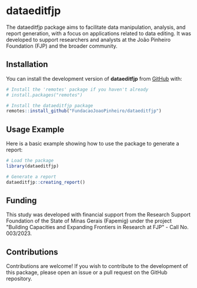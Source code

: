 
<!-- README.md is generated from README.Rmd. Please edit that file -->

# dataeditfjp

<!-- badges: start -->
<!-- badges: end -->

The dataeditfjp package aims to facilitate data manipulation, analysis, and report generation, with a focus on applications related to data editing. It was developed to support researchers and analysts at the João Pinheiro Foundation (FJP) and the broader community.

## Installation

You can install the development version of **dataeditfjp** from
[GitHub](https://github.com/) with:

``` r
# Install the 'remotes' package if you haven't already
# install.packages("remotes")

# Install the dataeditfjp package
remotes::install_github("FundacaoJoaoPinheiro/dataeditfjp")
```

## Usage Example

Here is a basic example showing how to use the package to generate a report:

``` r
# Load the package
library(dataeditfjp)

# Generate a report
dataeditfjp::creating_report()
```

## Funding
This study was developed with financial support from the Research Support Foundation of the State of Minas Gerais (Fapemig) under the project "Building Capacities and Expanding Frontiers in Research at FJP" - Call No. 003/2023.

## Contributions
Contributions are welcome! If you wish to contribute to the development of this package, please open an issue or a pull request on the GitHub repository.
